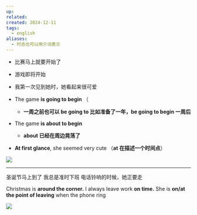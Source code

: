 ```yaml
---
up: 
related: 
created: 2024-12-11
tags:
  - english
aliases:
  - 时态也可以用介词表示
---
```


- 比赛马上就要开始了
- 游戏即将开始
- 我第一次见到她时，她看起来很可爱

- The game **is going to begin** （
	- **一周之前也可以 be going to 比如准备了一年，be going to begin 一周后**
- The game **is about to begin** 
	- **about 已经在周边晃荡了**
- **At first glance**, she seemed very cute （**at 在描述一个时间点**）

![](https://s1.vika.cn/space/2025/01/06/e20630c1abe6470da7a9607dde4c589f)

---

圣诞节马上到了
我总是准时下班
电话铃响的时候，她正要走

Christmas is **around the corner.**
I always leave work **on time.**
She is **on/at the point of leaving** when the phone ring

![](https://s1.vika.cn/space/2025/01/06/36570b6734b046e8a59cd3d29c9312b6)
